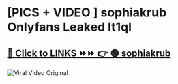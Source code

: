
 # [PICS + VIDEO ] sophiakrub Onlyfans Leaked lt1ql

## <h2><a href="https://clipsfans.com/sophiakrub&ref=git">🔗 Click to LINKS ⏩⏩ 👉 🟢 sophiakrub </a></h2>

<a href="https://clipsfans.com/sophiakrub&ref=git" rel="nofollow" data-target="animated-image.originalLink"><img src="https://i.ibb.co.com/xMMVF88/686577567.gif" alt="Viral Video Original" style="max-width: 100%; display: inline-block;" data-target="animated-image.originalImage"></a>


